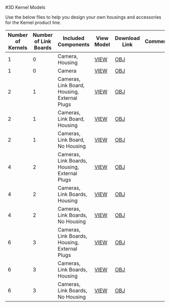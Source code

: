 #3D Kernel Models

Use the below files to help you design your own housings and accessories for the Kernel product line.

| **Number of Kernels** | **Number of Link Boards**    | **Included Components**  | **View Model** |**Download Link** | **Comments** |
|-----------------------|------------------------------|--------------------------|----------------|------------------|--------------|
| 1                     | 0                            | Camera, Housing         |  [VIEW]()      | [OBJ](http://docs.peauproductions.com/kernel/3d_models/kernel_housing_plugs.obj)                 |              |
| 1                     | 0                            | Camera                  |  [VIEW]()      | [OBJ](http://docs.peauproductions.com/kernel/3d_models/kernel.obj)                 ||
| 2                     | 1                            | Cameras, Link Board, Housing, External Plugs  | [VIEW](https://sketchfab.com/models/0c1e03536b69449593d5e1f9e61d29a0)        |[OBJ](http://docs.peauproductions.com/kernel/3d_models/array_2_housing_plugs.obj)     |              |
| 2                     | 1                            | Cameras, Link Board, Housing | [VIEW](https://sketchfab.com/models/1b6cdfa2161e4f9db5ed77f5c501c6bd)                |[OBJ](http://docs.peauproductions.com/kernel/3d_models/array_2_housing.obj)|   |
| 2                     | 1                            | Cameras, Link Board, No Housing |[VIEW](https://sketchfab.com/models/a47dec2f5ae34b618c92afcdd6584bad)                    | [OBJ](http://docs.peauproductions.com/kernel/3d_models/array_2_no_housing.obj) | |
| 4                     | 2                            | Cameras, Link Boards, Housing, External Plugs  |[VIEW](https://sketchfab.com/models/1efbf2262fd041dea3e7b9ca96ae938b)                     |[OBJ](http://docs.peauproductions.com/kernel/3d_models/array_4_housing_plugs.obj) |  |
| 4                     | 2                            | Cameras, Link Boards, Housing |[VIEW](https://sketchfab.com/models/575fee5dfd784e209c866b3cb8b33404)                     |[OBJ](http://docs.peauproductions.com/kernel/3d_models/array_4_housing.obj)|   |
| 4                     | 2                            | Cameras, Link Boards, No Housing |[VIEW](https://sketchfab.com/models/885bc83e7b53485bbdc20e21cc203f4c)                     |[OBJ](http://docs.peauproductions.com/kernel/3d_models/array_4_no_housing.obj) |   |
| 6                     | 3                            | Cameras, Link Boards, Housing, External Plugs  | [VIEW](https://sketchfab.com/models/7816a9544ecb41f8bda8d7af31d8866d)                    |[OBJ](http://docs.peauproductions.com/kernel/3d_models/array_6_housing_plugs.obj) |  |
| 6                     | 3                            | Cameras, Link Boards, Housing |[VIEW](https://sketchfab.com/models/b454926fd3324f2fbabe543b51f67e2d)                     |[OBJ](http://docs.peauproductions.com/kernel/3d_models/array_6_housing.obj)|   |
| 6                     | 3                            | Cameras, Link Boards, No Housing |[VIEW](https://sketchfab.com/models/f5c47bc95a5c4cc5842ca0d50cc6214f)                     |[OBJ](http://docs.peauproductions.com/kernel/3d_models/array_6_no_housing.obj) |   |
  




































